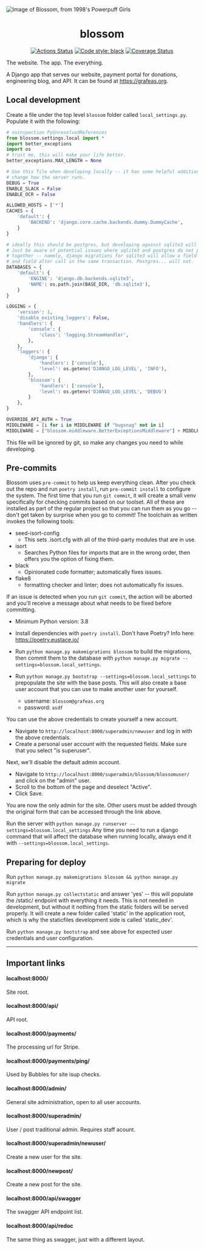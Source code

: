 ![Image of Blossom, from 1998's Powerpuff Girls](https://i.imgur.com/Rao8pA9.png)

<h1 align="center">blossom</h1>

<p align="center">
<a href="https://github.com/grafeasgroup/blossom/actions"><img alt="Actions Status" src="https://github.com/grafeasgroup/blossom/workflows/Django%20CI/badge.svg"></a>
<a href="https://github.com/psf/black"><img alt="Code style: black" src="https://img.shields.io/badge/code%20style-black-000000.svg"></a>
<a href='https://coveralls.io/github/GrafeasGroup/blossom?branch=master'><img src='https://coveralls.io/repos/github/GrafeasGroup/blossom/badge.svg?branch=master&amp;t=X9mgMK' alt='Coverage Status' /></a>
</p>

The website. The app. The everything.

A Django app that serves our website, payment portal for donations, engineering blog, and API. It can be found at https://grafeas.org.

## Local development

Create a file under the top level `blossom` folder called `local_settings.py`. Populate it with the following:

```python
# noinspection PyUnresolvedReferences
from blossom.settings.local import *
import better_exceptions
import os
# trust me, this will make your life better.
better_exceptions.MAX_LENGTH = None

# Use this file when developing locally -- it has some helpful additions which
# change how the server runs.
DEBUG = True
ENABLE_SLACK = False
ENABLE_OCR = False

ALLOWED_HOSTS = ['*']
CACHES = {
    'default': {
        'BACKEND': 'django.core.cache.backends.dummy.DummyCache',
    }
}

# ideally this should be postgres, but developing against sqlite3 will work.
# Just be aware of potential issues where sqlite3 and postgres do not play well
# together -- namely, django migrations for sqlite3 will allow a field creation
# and field alter call in the same transaction. Postgres... will not.
DATABASES = {
    'default': {
        'ENGINE': 'django.db.backends.sqlite3',
        'NAME': os.path.join(BASE_DIR, 'db.sqlite3'),
    }
}

LOGGING = {
    'version': 1,
    'disable_existing_loggers': False,
    'handlers': {
        'console': {
            'class': 'logging.StreamHandler',
        },
    },
    'loggers': {
        'django': {
            'handlers': ['console'],
            'level': os.getenv('DJANGO_LOG_LEVEL', 'INFO'),
        },
        'blossom': {
            'handlers': ['console'],
            'level': os.getenv('DJANGO_LOG_LEVEL', 'DEBUG')
        }
    },
}

OVERRIDE_API_AUTH = True
MIDDLEWARE = [i for i in MIDDLEWARE if "bugsnag" not in i]
MIDDLEWARE = ["blossom.middleware.BetterExceptionsMiddleware"] + MIDDLEWARE
```
This file will be ignored by git, so make any changes you need to while developing.

## Pre-commits

Blossom uses `pre-commit` to help us keep everything clean. After you check out the repo and run `poetry install`, run `pre-commit install` to configure the system. The first time that you run `git commit`, it will create a small venv specifically for checking commits based on our toolset. All of these are installed as part of the regular project so that you can run them as you go -- don't get taken by surprise when you go to commit! The toolchain as written invokes the following tools:

- seed-isort-config
  - This sets .isort.cfg with all of the third-party modules that are in use.
- isort
  - Searches Python files for imports that are in the wrong order, then offers you the option of fixing them.
- black
  - Opinionated code formatter; automatically fixes issues.
- flake8
  - formatting checker and linter; does not automatically fix issues.

If an issue is detected when you run `git commit`, the action will be aborted and you'll receive a message about what needs to be fixed before committing.


* Minimum Python version: 3.8

* Install dependencies with `poetry install`. Don't have Poetry? Info here: https://poetry.eustace.io/

* Run `python manage.py makemigrations blossom` to build the migrations, then commit them to the database with `python manage.py migrate --settings=blossom.local_settings`.

* Run `python manage.py bootstrap --settings=blossom.local_settings` to prepopulate the site with the base posts. This will also create a base user account that you can use to make another user for yourself.

  * username: `blossom@grafeas.org`
  * password: `asdf`

You can use the above credentials to create yourself a new account.
* Navigate to `http://localhost:8000/superadmin/newuser` and log in with the above credentials.
* Create a personal user account with the requested fields. Make sure that you select "is superuser".

Next, we'll disable the default admin account.
* Navigate to `http://localhost:8000/superadmin/blossom/blossomuser/` and click on the "admin" user.
* Scroll to the bottom of the page and deselect "Active".
* Click Save.

You are now the only admin for the site. Other users must be added through the original form that can be accessed through the link above. 

Run the server with `python manage.py runserver --settings=blossom.local_settings` Any time you need to run a django command that will affect the database when running locally, always end it with `--settings=blossom.local_settings`.

## Preparing for deploy

Run `python manage.py makemigrations blossom && python manage.py migrate`

Run `python manage.py collectstatic` and answer 'yes' -- this will populate the /static/ endpoint with everything it needs. This is not needed in development, but without it nothing from the static folders will be served properly. It will create a new folder called 'static' in the application root, which is why the staticfiles development side is called 'static_dev'.

Run `python manage.py bootstrap` and see above for expected user credentials and user configuration.

---

## Important links

#### localhost:8000/

Site root.

#### localhost:8000/api/

API root.

#### localhost:8000/payments/

The processing url for Stripe.

#### localhost:8000/payments/ping/

Used by Bubbles for site isup checks.

#### localhost:8000/admin/

General site administration, open to all user accounts.

#### localhost:8000/superadmin/

User / post traditional admin. Requires staff acount.

#### localhost:8000/superadmin/newuser/

Create a new user for the site.

#### localhost:8000/newpost/

Create a new post for the site.

#### localhost:8000/api/swagger

The swagger API endpoint list.

#### localhost:8000/api/redoc

The same thing as swagger, just with a different layout.
